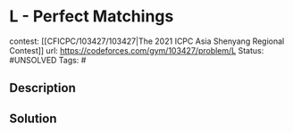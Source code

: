 # L - Perfect Matchings

contest: [[CFICPC/103427/103427|The 2021 ICPC Asia Shenyang Regional Contest]]
url: https://codeforces.com/gym/103427/problem/L
Status: #UNSOLVED
Tags: #

## Description

## Solution

